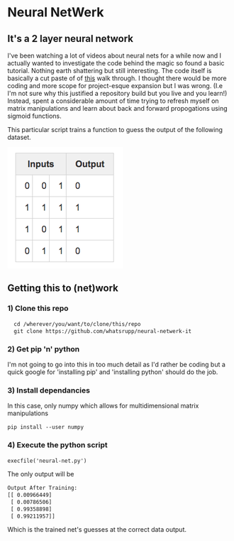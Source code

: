 # Neural NetWerk
## It's a 2 layer neural network

I've been watching a lot of videos about neural nets for a while now and I actually wanted to investigate the code behind the magic so found a basic tutorial. Nothing earth shattering but still interesting.  The code itself is basically a cut paste of of [this](http://iamtrask.github.io/2015/07/12/basic-python-network/) walk through. I thought there would be more coding and more scope for project-esque expansion but I was wrong. (I.e I'm not sure why this justified a repository build but you live and you learn!)
Instead, spent a considerable amount of time trying to refresh myself on matrix manipulations and learn about back and forward propogations using sigmoid functions.

This particular script trains a function to guess the output of the following dataset.

![alt text](/dataset.png 'dataset')

## Getting this to (net)work
### 1) Clone this repo
```
  cd /wherever/you/want/to/clone/this/repo
  git clone https://github.com/whatsrupp/neural-netwerk-it
```
### 2) Get pip 'n' python 
I'm not going to go into this in too much detail as I'd rather be coding but a quick google for 'installing pip' and 'installing python' should do the job.
### 3) Install dependancies
In this case, only numpy which allows for multidimensional matrix manipulations
```
pip install --user numpy
```

### 4) Execute the python script
```
execfile('neural-net.py')
```
The only output will be 
```
Output After Training:
[[ 0.00966449]
 [ 0.00786506]
 [ 0.99358898]
 [ 0.99211957]]
 ```
 Which is the trained net's guesses at the correct data output.
